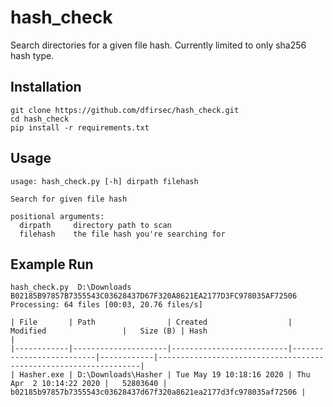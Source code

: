 # hash_check

Search directories for a given file hash.  Currently limited to only sha256 hash type.

## Installation

```text
git clone https://github.com/dfirsec/hash_check.git
cd hash_check
pip install -r requirements.txt
```

## Usage

```text
usage: hash_check.py [-h] dirpath filehash

Search for given file hash

positional arguments:
  dirpath     directory path to scan
  filehash    the file hash you're searching for
```

## Example Run

```text
hash_check.py  D:\Downloads B02185B97857B7355543C03628437D67F320A8621EA2177D3FC978035AF72506
Processing: 64 files [00:03, 20.76 files/s]

| File       | Path                | Created                  | Modified                 |   Size (B) | Hash                                                             |
|------------|---------------------|--------------------------|--------------------------|------------|------------------------------------------------------------------|
| Hasher.exe | D:\Downloads\Hasher | Tue May 19 10:18:16 2020 | Thu Apr  2 10:14:22 2020 |   52803640 | b02185b97857b7355543c03628437d67f320a8621ea2177d3fc978035af72506 |
```
